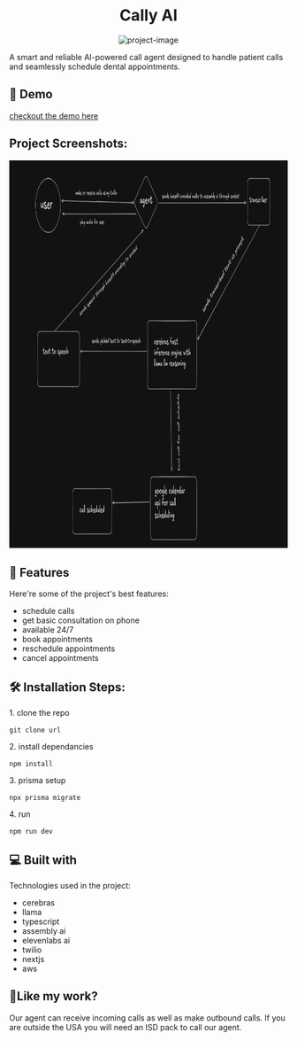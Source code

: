 <h1 align="center" id="title">Cally AI</h1>

<p align="center"><img src="https://socialify.git.ci/PRANJALRANA11/Cally/image?custom_description=A+Call+agent+&amp;description=1&amp;font=Jost&amp;language=1&amp;name=1&amp;owner=1&amp;pattern=Charlie+Brown&amp;theme=Dark" alt="project-image"></p>

<p id="description">A smart and reliable AI-powered call agent designed to handle patient calls and seamlessly schedule dental appointments.</p>

<h2>🚀 Demo</h2>

[checkout the demo here ](https://www.loom.com/share/df386b2eabff406d87d36dc1abc3d871?sid=b4beadd9-9b43-4916-904a-b99db0f392e3)

<h2>Project Screenshots:</h2>

<img src="assets/asset1.png" alt="project-screenshot" width="1230" height="700/">

  
  
<h2>🧐 Features</h2>

Here're some of the project's best features:

*   schedule calls
*   get basic consultation on phone
*   available 24/7
*   book appointments
*   reschedule appointments
*   cancel appointments

<h2>🛠️ Installation Steps:</h2>

<p>1. clone the repo</p>

```
git clone url
```

<p>2. install dependancies</p>

```
npm install
```

<p>3. prisma setup</p>

```
npx prisma migrate
```

<p>4. run</p>

```
npm run dev
```

  
  
<h2>💻 Built with</h2>

Technologies used in the project:

*   cerebras
*   llama
*   typescript
*   assembly ai
*   elevenlabs ai
*   twilio
*   nextjs
*   aws

<h2>💖Like my work?</h2>

Our agent can receive incoming calls as well as make outbound calls. If you are outside the USA you will need an ISD pack to call our agent.